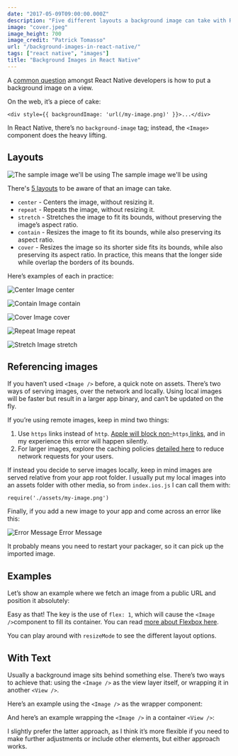 ```yaml
---
date: "2017-05-09T09:00:00.000Z"
description: "Five different layouts a background image can take with React Native"
image: "cover.jpeg"
image_height: 700
image_credit: "Patrick Tomasso"
url: "/background-images-in-react-native/"
tags: ["react native", "images"]
title: "Background Images in React Native"
---
```


A [common question](http://stackoverflow.com/questions/29322973/whats-the-best-way-to-add-a-full-screen-background-image-in-react-native) amongst React Native developers is how to put a background image on a view.

On the web, it’s a piece of cake:

```
<div style={{ backgroundImage: 'url(/my-image.png)' }}>...</div>
```

In React Native, there’s no `background-image` tag; instead, the `<Image>`
component does the heavy lifting.

## Layouts

![The sample image we'll be using](images/sample.jpg)
<capt>The sample image we'll be using</capt>

There's [5 layouts](https://facebook.github.io/react-native/docs/image.html#resizemode) to
be aware of that an image can take.

* `center` - Centers the image, without resizing it.
* `repeat` - Repeats the image, without resizing it.
* `stretch` - Stretches the image to fit its bounds, without preserving the
image’s aspect ratio.
* `contain` - Resizes the image to fit its bounds, while also preserving its
aspect ratio.
* `cover` - Resizes the image so its shorter side fits its bounds, while also
preserving its aspect ratio. In practice, this means that the longer side while
overlap the borders of its bounds.

Here’s examples of each in practice:

![Center Image](images/center.png)
<capt>center</centeR>

![Contain Image](images/contain.jpg)
<capt>contain</capt>

![Cover Image](images/cover.png)
<capt>cover</capt>

![Repeat Image](images/repeat.jpg)
<capt>repeat</capt>

![Stretch Image](images/stretch.png)
<capt>stretch</capt>

## Referencing images

If you haven’t used `<Image />` before, a quick note on assets. There’s two ways
of serving images, over the network and locally. Using local images will be
faster but result in a larger app binary, and can’t be updated on the fly.

If you’re using remote images, keep in mind two things:

1.  Use `https` links instead of `http`. [Apple will block
non-](https://developer.apple.com/news/?id=12212016b)`https`[
links](https://developer.apple.com/news/?id=12212016b), and in my experience
this error will happen silently.
1.  For larger images, explore the caching policies [detailed
here](https://facebook.github.io/react-native/docs/images.html#cache-control-ios-only)
to reduce network requests for your users.

If instead you decide to serve images locally, keep in mind images are served
relative from your app root folder. I usually put my local images into an assets
folder with other media, so from `index.ios.js` I can call them with:

`require('./assets/my-image.png')`

Finally, if you add a new image to your app and come across an error like this:

![Error Message](images/error.png)
<capt>Error Message</capt>

It probably means you need to restart your packager, so it can pick up the
imported image.

## Examples

Let’s show an example where we fetch an image from a public URL and position it
absolutely:

<script src="https://gist.github.com/thekevinscott/0381ad0ff8e2fe29c47f0e1ab71d5b74.js"></script>

Easy as that! The key is the use of `flex: 1`, which will cause the `<Image
/>`component to fill its container. You can read [more about Flexbox
here](https://facebook.github.io/react-native/docs/flexbox.html).

You can play around with `resizeMode` to see the different layout options.

## With Text

Usually a background image sits behind something else. There’s two ways to
achieve that: using the `<Image />` as the view layer itself, or wrapping it in
another `<View />`.

Here’s an example using the `<Image />` as the wrapper component:

<script src="https://gist.github.com/thekevinscott/0b2ba3dbd3e3c0b2efd9fd91a08a7696.js"></script>

And here’s an example wrapping the `<Image />` in a container `<View />`:

<script src="https://gist.github.com/thekevinscott/114fc100d47f68b5bd805c9fd32c35c0.js"></script>

I slightly prefer the latter approach, as I think it’s more flexible if you need
to make further adjustments or include other elements, but either approach
works.

